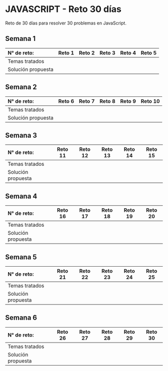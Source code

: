 # JAVASCRIPT - Reto 30 días
Reto de 30 días para resolver 30 problemas en JavaScript. 

## Semana 1
| N° de reto:           | Reto 1 | Reto 2 | Reto 3 | Reto 4 | Reto 5 |
|    :---               |  :---: |  :---: |  :---: |  :---: |  :---: |
|Temas tratados         |        |        |        |        |        |
|Solución propuesta     |        |        |        |        |        |

## Semana 2
| N° de reto:           | Reto 6 | Reto 7 | Reto 8 | Reto 9 | Reto 10 |
|    :---               |  :---: |  :---: |  :---: |  :---: |  :---:  |
|Temas tratados         |        |        |        |        |         |
|Solución propuesta     |        |        |        |        |         |

## Semana 3
| N° de reto:           | Reto 11 | Reto 12 | Reto 13 | Reto 14 | Reto 15 |
|    :---               |  :---:  |   :---: |   :---: |   :---: |  :---:  |
|Temas tratados         |         |         |         |         |         |
|Solución propuesta     |         |         |         |         |         |

## Semana 4
| N° de reto:           | Reto 16 | Reto 17 | Reto 18 | Reto 19 | Reto 20 |
|    :---               |  :---:  |   :---: |   :---: |   :---: |  :---:  |
|Temas tratados         |         |         |         |         |         |
|Solución propuesta     |         |         |         |         |         |

## Semana 5
| N° de reto:           | Reto 21 | Reto 22 | Reto 23 | Reto 24 | Reto 25 |
|    :---               |  :---:  |   :---: |   :---: |   :---: |  :---:  |
|Temas tratados         |         |         |         |         |         |
|Solución propuesta     |         |         |         |         |         |

## Semana 6
| N° de reto:           | Reto 26 | Reto 27 | Reto 28 | Reto 29 | Reto 30 |
|    :---               |  :---:  |   :---: |   :---: |   :---: |  :---:  |
|Temas tratados         |         |         |         |         |         |
|Solución propuesta     |         |         |         |         |         |
